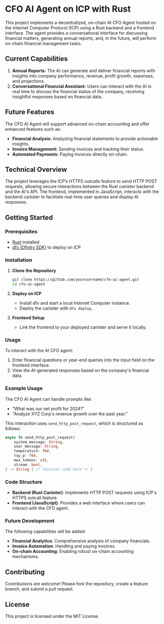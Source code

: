 # CFO AI Agent on ICP with Rust

This project implements a decentralized, on-chain AI CFO Agent hosted on the Internet Computer Protocol (ICP) using a Rust backend and a frontend interface. The agent provides a conversational interface for discussing financial matters, generating annual reports, and, in the future, will perform on-chain financial management tasks.

## Current Capabilities

1. **Annual Reports:** The AI can generate and deliver financial reports with insights into company performance, revenue, profit growth, expenses, and projections.
2. **Conversational Financial Assistant:** Users can interact with the AI in real time to discuss the financial status of the company, receiving insightful responses based on financial data.

## Future Features

The CFO AI Agent will support advanced on-chain accounting and offer enhanced features such as:
- **Financial Analysis:** Analyzing financial statements to provide actionable insights.
- **Invoice Management:** Sending invoices and tracking their status.
- **Automated Payments:** Paying invoices directly on-chain.

## Technical Overview

The project leverages the ICP’s HTTPS outcalls feature to send HTTP POST requests, allowing secure interactions between the Rust canister backend and the AI's API. The frontend, implemented in JavaScript, interacts with the backend canister to facilitate real-time user queries and display AI responses.

## Getting Started

### Prerequisites

- [Rust](https://www.rust-lang.org/) installed
- [dfx (Dfinity SDK)](https://internetcomputer.org/docs/current/developer-docs/build/install-upgrade-remove) to deploy on ICP

### Installation

1. **Clone the Repository**
   ```bash
   git clone https://github.com/yourusername/cfo-ai-agent.git
   cd cfo-ai-agent
   ```

2. **Deploy on ICP**
   - Install dfx and start a local Internet Computer instance.
   - Deploy the canister with `dfx deploy`.

3. **Frontend Setup**
   - Link the frontend to your deployed canister and serve it locally.

### Usage

To interact with the AI CFO agent:
1. Enter financial questions or year-end queries into the input field on the frontend interface.
2. View the AI-generated responses based on the company's financial data.

### Example Usage

The CFO AI Agent can handle prompts like:
- "What was our net profit for 2024?"
- "Analyze XYZ Corp's revenue growth over the past year."
  
This interaction uses `send_http_post_request`, which is structured as follows:

```rust
async fn send_http_post_request(
    system_message: String,
    user_message: String,
    temperature: f64,
    top_p: f64,
    max_tokens: u32,
    stream: bool,
) -> String { /* function code here */ }
```

### Code Structure

- **Backend (Rust Canister)**: Implements HTTP POST requests using ICP's HTTPS outcall feature.
- **Frontend (JavaScript)**: Provides a web interface where users can interact with the CFO agent.

### Future Development

The following capabilities will be added:
- **Financial Analytics**: Comprehensive analysis of company financials.
- **Invoice Automation**: Handling and paying invoices.
- **On-chain Accounting**: Enabling robust on-chain accounting mechanisms.

## Contributing

Contributions are welcome! Please fork the repository, create a feature branch, and submit a pull request.

## License

This project is licensed under the MIT License.
